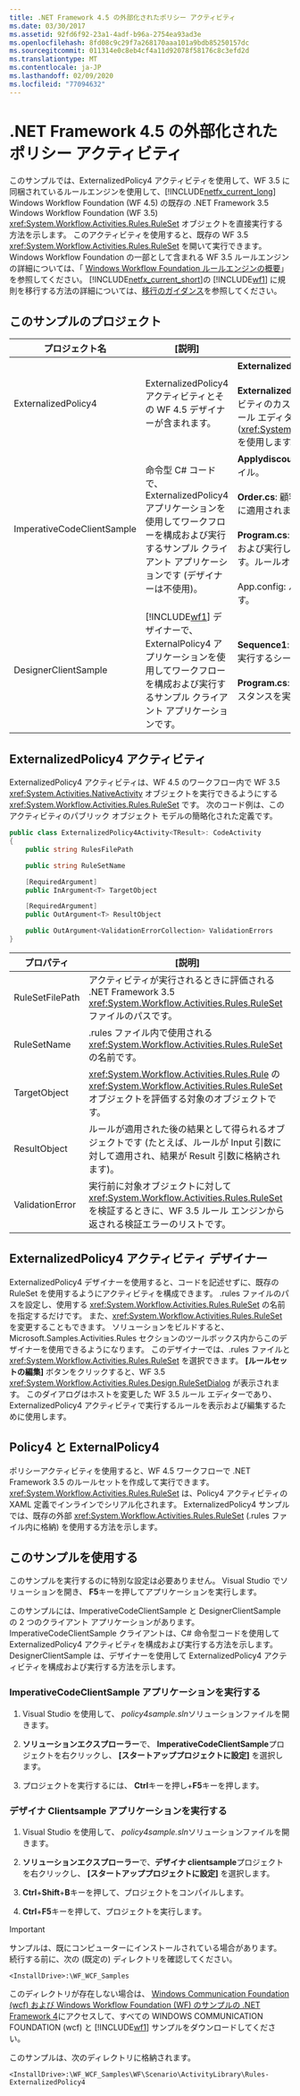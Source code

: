 ```yaml
---
title: .NET Framework 4.5 の外部化されたポリシー アクティビティ
ms.date: 03/30/2017
ms.assetid: 92fd6f92-23a1-4adf-b96a-2754ea93ad3e
ms.openlocfilehash: 8fd08c9c29f7a268170aaa101a9bdb85250157dc
ms.sourcegitcommit: 011314e0c8eb4cf4a11d92078f58176c8c3efd2d
ms.translationtype: MT
ms.contentlocale: ja-JP
ms.lasthandoff: 02/09/2020
ms.locfileid: "77094632"
---
```

# <a name="externalized-policy-activity-in-net-framework-45"></a>.NET Framework 4.5 の外部化されたポリシー アクティビティ

このサンプルでは、ExternalizedPolicy4 アクティビティを使用して、WF 3.5 に同梱されているルールエンジンを使用して、[!INCLUDE[netfx_current_long](../../../../includes/netfx-current-long-md.md)] Windows Workflow Foundation (WF 4.5) の既存の .NET Framework 3.5 Windows Workflow Foundation (WF 3.5) <xref:System.Workflow.Activities.Rules.RuleSet> オブジェクトを直接実行する方法を示します。 このアクティビティを使用すると、既存の WF 3.5 <xref:System.Workflow.Activities.Rules.RuleSet> を開いて実行できます。 Windows Workflow Foundation の一部として含まれる WF 3.5 ルールエンジンの詳細については、「 [Windows Workflow Foundation ルールエンジンの概要](https://docs.microsoft.com/previous-versions/dotnet/articles/aa480193(v=msdn.10))」を参照してください。 [!INCLUDE[netfx_current_short](../../../../includes/netfx-current-short-md.md)]の [!INCLUDE[wf1](../../../../includes/wf1-md.md)] に規則を移行する方法の詳細については、[移行のガイダンス](../migration-guidance.md)を参照してください。

## <a name="projects-in-this-sample"></a>このサンプルのプロジェクト

|プロジェクト名|[説明]|メイン ファイル|
|-|-|-|
|ExternalizedPolicy4|ExternalizedPolicy4 アクティビティとその WF 4.5 デザイナーが含まれます。|**ExternalizedPolicy4.cs**: アクティビティ定義。<br /><br /> **ExternalizedPolicy4Designer**: ExternalizedPolicy4 アクティビティのカスタムデザイナー。 WF 3.5 ルール エンジンからルール エディター (<xref:System.Workflow.Activities.Rules.Design.RuleSetDialog>) を使用します。|
|ImperativeCodeClientSample|命令型 C# コードで、ExternalizedPolicy4 アプリケーションを使用してワークフローを構成および実行するサンプル クライアント アプリケーションです (デザイナーは不使用)。|**Applydiscount。 rules**: [!INCLUDE[wf1](../../../../includes/wf1-md.md)] ルール定義を含むファイル。<br /><br /> **Order.cs**: 顧客の注文を表す型。 ルールはこの型のオブジェクトに適用されます。<br /><br /> **Program.cs**: Policy4 アクティビティを持つワークフローを構成および実行して、applydiscount で定義されたルールを適用します。ルールオブジェクトのインスタンスにルールを適用します。<br /><br /> App.config: ルール ファイルのパスが記述された構成ファイルです。|
|DesignerClientSample|[!INCLUDE[wf1](../../../../includes/wf1-md.md)] デザイナーで、ExternalPolicy4 アプリケーションを使用してワークフローを構成および実行するサンプル クライアント アプリケーションです。|**Sequence1**: Policy4 アクティビティを使用してルールの評価を実行するシーケンシャルワークフローです。<br /><br /> **Program.cs**: Sequence1 で定義されているワークフローのインスタンスを実行します。|

## <a name="the-externalizedpolicy4-activity"></a>ExternalizedPolicy4 アクティビティ

ExternalizedPolicy4 アクティビティは、WF 4.5 のワークフロー内で WF 3.5 <xref:System.Activities.NativeActivity> オブジェクトを実行できるようにする <xref:System.Workflow.Activities.Rules.RuleSet> です。 次のコード例は、このアクティビティのパブリック オブジェクト モデルの簡略化された定義です。

```csharp
public class ExternalizedPolicy4Activity<TResult>: CodeActivity
{
    public string RulesFilePath

    public string RuleSetName

    [RequiredArgument]
    public InArgument<T> TargetObject

    [RequiredArgument]
    public OutArgument<T> ResultObject

    public OutArgument<ValidationErrorCollection> ValidationErrors
}
```

|プロパティ|[説明]|
|-|-|
|RuleSetFilePath|アクティビティが実行されるときに評価される .NET Framework 3.5 <xref:System.Workflow.Activities.Rules.RuleSet> ファイルのパスです。|
|RuleSetName|.rules ファイル内で使用される <xref:System.Workflow.Activities.Rules.RuleSet> の名前です。|
|TargetObject|<xref:System.Workflow.Activities.Rules.Rule> の <xref:System.Workflow.Activities.Rules.RuleSet> オブジェクトを評価する対象のオブジェクトです。|
|ResultObject|ルールが適用された後の結果として得られるオブジェクトです (たとえば、ルールが Input 引数に対して適用され、結果が Result 引数に格納されます)。|
|ValidationError|実行前に対象オブジェクトに対して <xref:System.Workflow.Activities.Rules.RuleSet> を検証するときに、WF 3.5 ルール エンジンから返される検証エラーのリストです。|

## <a name="externalizedpolicy4-activity-designer"></a>ExternalizedPolicy4 アクティビティ デザイナー

ExternalizedPolicy4 デザイナーを使用すると、コードを記述せずに、既存の RuleSet を使用するようにアクティビティを構成できます。 .rules ファイルのパスを設定し、使用する <xref:System.Workflow.Activities.Rules.RuleSet> の名前を指定するだけです。 また、<xref:System.Workflow.Activities.Rules.RuleSet> を変更することもできます。 ソリューションをビルドすると、Microsoft.Samples.Activities.Rules セクションのツールボックス内からこのデザイナーを使用できるようになります。 このデザイナーでは、.rules ファイルと <xref:System.Workflow.Activities.Rules.RuleSet> を選択できます。 **[ルールセットの編集]** ボタンをクリックすると、WF 3.5 <xref:System.Workflow.Activities.Rules.Design.RuleSetDialog> が表示されます。 このダイアログはホストを変更した WF 3.5 ルール エディターであり、ExternalizedPolicy4 アクティビティで実行するルールを表示および編集するために使用します。

## <a name="policy4-and-externalpolicy4"></a>Policy4 と ExternalPolicy4

ポリシーアクティビティを使用すると、WF 4.5 ワークフローで .NET Framework 3.5 のルールセットを作成して実行できます。 <xref:System.Workflow.Activities.Rules.RuleSet> は、Policy4 アクティビティの XAML 定義でインラインでシリアル化されます。 ExternalizedPolicy4 サンプルでは、既存の外部 <xref:System.Workflow.Activities.Rules.RuleSet> (.rules ファイル内に格納) を使用する方法を示します。

## <a name="use-this-sample"></a>このサンプルを使用する

このサンプルを実行するのに特別な設定は必要ありません。 Visual Studio でソリューションを開き、 **F5**キーを押してアプリケーションを実行します。

このサンプルには、ImperativeCodeClientSample と DesignerClientSample の 2 つのクライアント アプリケーションがあります。 ImperativeCodeClientSample クライアントは、C# 命令型コードを使用して ExternalizedPolicy4 アクティビティを構成および実行する方法を示します。 DesignerClientSample は、デザイナーを使用して ExternalizedPolicy4 アクティビティを構成および実行する方法を示します。

### <a name="run-the-imperativecodeclientsample-application"></a>ImperativeCodeClientSample アプリケーションを実行する

1. Visual Studio を使用して、 *policy4sample.sln*ソリューションファイルを開きます。

2. **ソリューションエクスプローラー**で、 **ImperativeCodeClientSample**プロジェクトを右クリックし、 **[スタートアッププロジェクトに設定]** を選択します。

3. プロジェクトを実行するには、 **Ctrl**キーを押し+**F5**キーを押します。

### <a name="run-the-designerclientsample-application"></a>デザイナ Clientsample アプリケーションを実行する

1. Visual Studio を使用して、 *policy4sample.sln*ソリューションファイルを開きます。

2. **ソリューションエクスプローラー**で、**デザイナ clientsample**プロジェクトを右クリックし、 **[スタートアッププロジェクトに設定]** を選択します。

3. **Ctrl**+**Shift**+**B**キーを押して、プロジェクトをコンパイルします。

4. **Ctrl**+**F5**キーを押して、プロジェクトを実行します。

> [!IMPORTANT]
> サンプルは、既にコンピューターにインストールされている場合があります。 続行する前に、次の (既定の) ディレクトリを確認してください。
>
> `<InstallDrive>:\WF_WCF_Samples`
>
> このディレクトリが存在しない場合は、 [Windows Communication Foundation (wcf) および Windows Workflow Foundation (WF) のサンプルの .NET Framework 4](https://www.microsoft.com/download/details.aspx?id=21459)にアクセスして、すべての WINDOWS COMMUNICATION FOUNDATION (wcf) と [!INCLUDE[wf1](../../../../includes/wf1-md.md)] サンプルをダウンロードしてください。
>
> このサンプルは、次のディレクトリに格納されます。
>
> `<InstallDrive>:\WF_WCF_Samples\WF\Scenario\ActivityLibrary\Rules-ExternalizedPolicy4`
